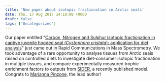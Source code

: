```yaml
---
title: 'New paper about isotopic fractionation in Arctic seals'
date: Thu, 17 Aug 2017 14:18:08 +0000
draft: false
tags: ['Uncategorized']
---
```


Our paper entitled "[Carbon, Nitrogen and Sulphur isotopic fractionation in captive juvenile hooded seal (_Cystophora cristata_](https://doi.org/10.1002/rcm.7955)[): application for diet analysis](https://doi.org/10.1002/rcm.7955)" just came out in Rapid Communications in Mass Spectrometry. We took advantage of a rare opportunity to analyse tissues from Arctic seals raised on controlled diets to investigate diet-consumer isotopic fractionation in multiple tissues, and compare experimentally measured trophic enrichment factors to outputs from [SIDER](https://github.com/healyke/SIDER), a recently published model. Congrats to [Marianna Pinzone](https://twitter.com/MissMpinzone), the lead author!